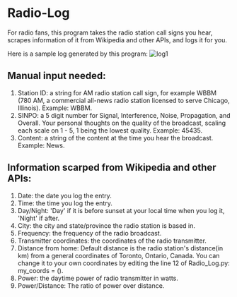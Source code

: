 # Radio-Log
For radio fans, this program takes the radio station call signs you hear, scrapes information of it from Wikipedia and other APIs, and logs it for you.

Here is a sample log generated by this program:
![log1](https://user-images.githubusercontent.com/46429585/80231721-c5468f80-8621-11ea-9c14-daee309d536b.PNG)

## Manual input needed:
1. Station ID: a string for AM radio station call sign, for example WBBM (780 AM, a commercial all-news radio station licensed to serve Chicago, Illinois). Example: WBBM.
2. SINPO: a 5 digit number for Signal, Interference, Noise, Propagation, and Overall. Your personal thoughts on the quality of the broadcast, scaling each scale on 1 - 5, 1 being the lowest quality. Example: 45435.
3. Content: a string of the content at the time you hear the broadcast. Example: News.

## Information scarped from Wikipedia and other APIs:
1. Date: the date you log the entry.
2. Time: the time you log the entry.
3. Day/Night: 'Day' if it is before sunset at your local time when you log it, 'Night' if after.
4. City: the city and state/province the radio station is based in.
5. Frequency: the frequency of the radio broadcast.
6. Transmitter coordinates: the coordinates of the radio transmitter.
7. Distance from home: Default distance is the radio station's distance(in km) from a general coordinates of Toronto, Ontario, Canada. You can   
   change it to your own coordinates by editing the line 12 of Radio_Log.py: my_coords = ().
8. Power: the daytime power of radio transmitter in watts.
9. Power/Distance: The ratio of power over distance.
